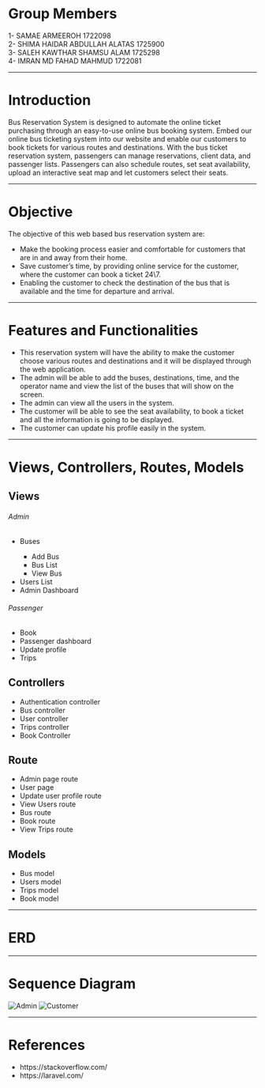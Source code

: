 # Group Members <br>
1- SAMAE ARMEEROH 1722098 
<br>
2- SHIMA HAIDAR ABDULLAH ALATAS 1725900
<br>
3- SALEH KAWTHAR SHAMSU ALAM 1725298
<br>
4- IMRAN MD FAHAD MAHMUD 1722081
<br>
<hr>

# Introduction 
Bus Reservation System is designed to automate the online ticket purchasing through an easy-to-use online bus booking system. Embed our online bus ticketing system into our website and enable our customers to book tickets for various routes and destinations. With the bus ticket reservation system, passengers  can manage reservations, client data, and passenger lists. Passengers  can also schedule routes, set seat availability, upload an interactive seat map and let customers select their seats.
<br>
<hr>

# Objective <br>
The objective of this web based bus reservation system are: <br>
<ul>
<li>Make the booking process easier and comfortable for customers that are in and away from their home.</li>
<li>Save customer’s time, by providing online service for the customer, where the customer can book a ticket 24\7.</li>
<li>Enabling the customer to check the destination of the bus that is available and the time for departure and arrival.</li>
</ul>
<hr>

# Features and Functionalities
<ul>
<li>This reservation system will have the ability to make the customer choose various routes and destinations and it will be displayed through the web application.</li>
<li>The admin will be able to add the buses, destinations, time, and the operator name and view the list of the buses that will show on the screen.</li>
<li>The admin can view all the users in the system.</li>
<li>The customer will be able to see the seat availability, to book a ticket and  all the information is going to be displayed.</li>
<li>The customer can update his profile easily in the system.</li>
</ul>
<hr>

# Views, Controllers, Routes, Models
<h2>Views</h2>
<h6>Admin</h6>
<ul>
 <li>Buses</li>
  <ul style="list-style-type:square;">
  <li>Add Bus</li>
  <li>Bus List</li>
  <li>View Bus</li>
  </ul>
 <li>Users List</li>
 <li>Admin Dashboard</li>
</ul>

<h6>Passenger</h6>
<ul>
 <li>Book</li>
 <li>Passenger dashboard</li>
 <li>Update profile</li>
 <li>Trips</li>
</ul>

<h2>Controllers</h2>
<ul>
 <li>Authentication controller </li>
 <li> Bus controller </li>
  <li>User controller </li>
 <li>Trips controller </li>
 <li> Book Controller </li>
</ul>

<h2>Route</h2>
<ul>
<li>Admin page route</li>
<li>User page </li>
<li>Update user profile route</li>
<li>View Users route</li>
<li>Bus route</li>
<li>Book route</li>
<li>View Trips route</li>
</ul>

<h2>Models</h2>
<ul>
<li>Bus model</li>
<li>Users model</li>
<li>Trips model</li>
<li>Book model</li>
</ul>
<hr>

# ERD


<hr>

# Sequence Diagram
![Admin](https://user-images.githubusercontent.com/79072027/121787392-04ea8500-cbf0-11eb-859a-8a445251d692.jpg)
![Customer](https://user-images.githubusercontent.com/79072027/121787394-0916a280-cbf0-11eb-85aa-d8b208d614e8.jpg)

<hr>

#  References

<ul>
 <li>https://stackoverflow.com/</li>
 <li>https://laravel.com/</li>
</ul>

